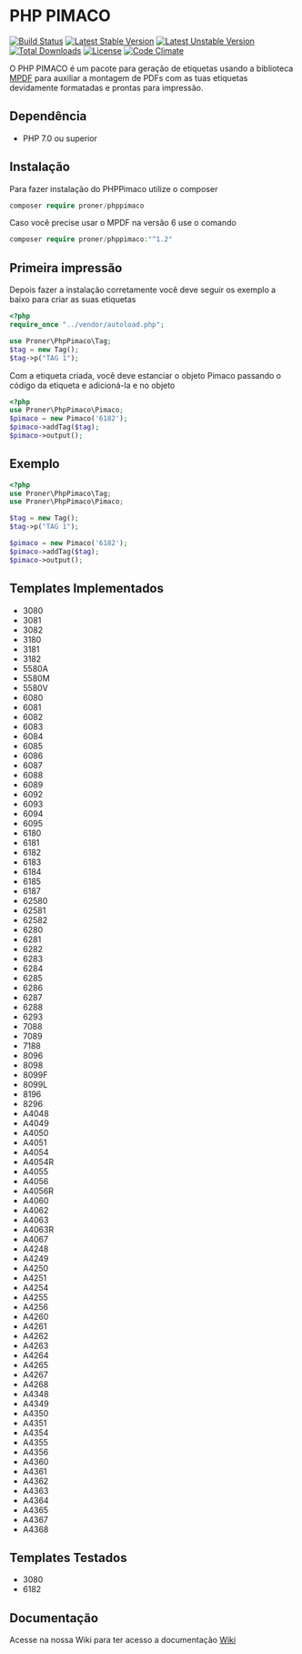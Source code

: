 # PHP PIMACO

[![Build Status](https://travis-ci.org/mrprompt/phppimaco.svg?branch=master)](https://travis-ci.org/mrprompt/phppimaco)
[![Latest Stable Version](https://poser.pugx.org/proner/phppimaco/v/stable)](https://packagist.org/packages/proner/phppimaco)
[![Latest Unstable Version](https://poser.pugx.org/proner/phppimaco/v/unstable)](https://packagist.org/packages/proner/phppimaco)
[![Total Downloads](https://poser.pugx.org/proner/phppimaco/downloads)](https://packagist.org/packages/proner/phppimaco)
[![License](https://poser.pugx.org/proner/phppimaco/license.svg)](https://packagist.org/packages/proner/phppimaco)
[![Code Climate](https://codeclimate.com/github/PronerInformatica/phppimaco/badges/gpa.svg)](https://codeclimate.com/github/PronerInformatica/phppimaco)

O PHP PIMACO é um pacote para geração de etiquetas usando a biblioteca <a href="https://github.com/mpdf/mpdf" target="_blank">MPDF</a> para auxiliar a montagem de PDFs com as tuas etiquetas devidamente formatadas e prontas para impressão.

## Dependência

- PHP 7.0 ou superior

## Instalação

Para fazer instalação do PHPPimaco utilize o composer
```php
composer require proner/phppimaco
```

Caso você precise usar o MPDF na versão 6 use o comando
```php
composer require proner/phppimaco:"^1.2"
```

## Primeira impressão
Depois fazer a instalação corretamente você deve seguir os exemplo a baixo para criar as suas etiquetas
```php
<?php
require_once "../vendor/autoload.php";

use Proner\PhpPimaco\Tag;
$tag = new Tag();
$tag->p("TAG 1");
```
Com a etiqueta criada, você deve estanciar o objeto Pimaco passando o código da etiqueta e adicioná-la e no objeto
```php
<?php
use Proner\PhpPimaco\Pimaco;
$pimaco = new Pimaco('6182');
$pimaco->addTag($tag);
$pimaco->output();
```

## Exemplo
```php
<?php
use Proner\PhpPimaco\Tag;
use Proner\PhpPimaco\Pimaco;

$tag = new Tag();
$tag->p("TAG 1");

$pimaco = new Pimaco('6182');
$pimaco->addTag($tag);
$pimaco->output();
```


## Templates Implementados
* 3080
* 3081
* 3082
* 3180
* 3181
* 3182
* 5580A
* 5580M
* 5580V
* 6080
* 6081
* 6082
* 6083
* 6084
* 6085
* 6086
* 6087
* 6088
* 6089
* 6092
* 6093
* 6094
* 6095
* 6180
* 6181
* 6182
* 6183
* 6184
* 6185
* 6187
* 62580
* 62581
* 62582
* 6280
* 6281
* 6282
* 6283
* 6284
* 6285
* 6286
* 6287
* 6288
* 6293
* 7088
* 7089
* 7188
* 8096
* 8098
* 8099F
* 8099L
* 8196
* 8296
* A4048
* A4049
* A4050
* A4051
* A4054
* A4054R
* A4055
* A4056
* A4056R
* A4060
* A4062
* A4063
* A4063R
* A4067
* A4248
* A4249
* A4250
* A4251
* A4254
* A4255
* A4256
* A4260
* A4261
* A4262
* A4263
* A4264
* A4265
* A4267
* A4268
* A4348
* A4349
* A4350
* A4351
* A4354
* A4355
* A4356
* A4360
* A4361
* A4362
* A4363
* A4364
* A4365
* A4367
* A4368


## Templates Testados
* 3080
* 6182


## Documentação

Acesse na nossa Wiki para ter acesso a documentação <a href="https://github.com/PronerInformatica/phppimaco/wiki" target="_blank">Wiki</a>
